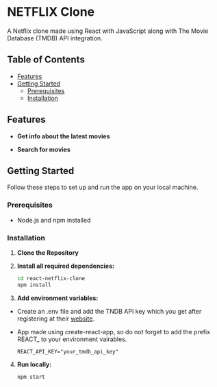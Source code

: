 # NETFLIX Clone

A Netflix clone made using React with JavaScript along with The Movie Database (TMDB) API integration.

## Table of Contents

- [Features](#features)
- [Getting Started](#getting-started)
  - [Prerequisites](#prerequisites)
  - [Installation](#installation)

## Features

- **Get info about the latest movies**

- **Search for movies** 

## Getting Started

Follow these steps to set up and run the app on your local machine.

### Prerequisites

- Node.js and npm installed

### Installation

1. **Clone the Repository**

2. **Install all required dependencies:**

   ```bash
   cd react-netflix-clone
   npm install
   ```

3. **Add environment variables:**

- Create an .env file and add the TNDB API key which you get after registering at their [website](https://www.themoviedb.org/).
- App made using create-react-app, so do not forget to add the prefix REACT_ to your environment vairables.

  ```
  REACT_API_KEY="your_tmdb_api_key"
  ```

4. **Run locally:**

   ```bash
   npm start
   ```
